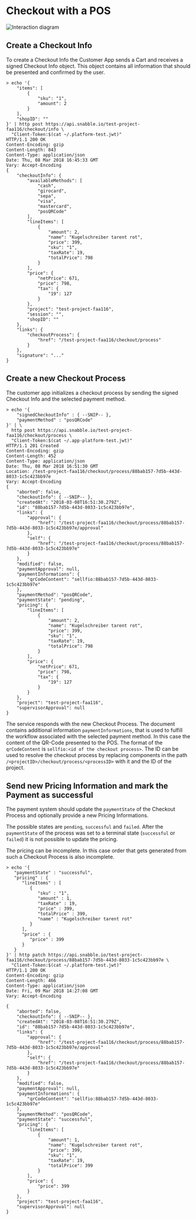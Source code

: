 # Checkout with a POS

![Interaction diagram](./img/checkout_pos_interaction.png)

## Create a Checkout Info

To create a Checkout Info the Customer App sends a Cart and receives a
signed Checkout Info object. This object contains all information that
should be presented and confirmed by the user.

```
> echo '{
    "items": [
        {
            "sku": "1",
            "amount": 2
        }
    ],
    "shopID": ""
}' | http post https://api.snabble.io/test-project-faa116/checkout/info \
  "Client-Token:$(cat ~/.platform-test.jwt)"
HTTP/1.1 200 OK
Content-Encoding: gzip
Content-Length: 843
Content-Type: application/json
Date: Thu, 08 Mar 2018 16:45:33 GMT
Vary: Accept-Encoding
{
    "checkoutInfo": {
        "availableMethods": [
            "cash",
            "girocard",
            "sepa",
            "visa",
            "mastercard",
            "posQRCode"
        ],
        "lineItems": [
            {
                "amount": 2,
                "name": "Kugelschreiber tarent rot",
                "price": 399,
                "sku": "1",
                "taxRate": 19,
                "totalPrice": 798
            }
        ],
        "price": {
            "netPrice": 671,
            "price": 798,
            "tax": {
                "19": 127
            }
        },
        "project": "test-project-faa116",
        "session": "",
        "shopID": ""
    },
    "links": {
        "checkoutProcess": {
            "href": "/test-project-faa116/checkout/process"
        }
    },
    "signature": "..."
}
```

## Create a new Checkout Process

The customer app initializes a checkout process by sending the signed
Checkout Info and the selected payment method.

```
> echo '{
    "signedCheckoutInfo" : { --SNIP-- },
    "paymentMethod" : "posQRCode"
}' | \
  http post https://api.snabble.io/test-project-faa116/checkout/process \
  "Client-Token:$(cat ~/.app-platform-test.jwt)"
HTTP/1.1 201 Created
Content-Encoding: gzip
Content-Length: 452
Content-Type: application/json
Date: Thu, 08 Mar 2018 16:51:30 GMT
Location: /test-project-faa116/checkout/process/88bab157-7d5b-443d-8033-1c5c423bb97e
Vary: Accept-Encoding
{
    "aborted": false,
    "checkoutInfo": { --SNIP-- },
    "createdAt": "2018-03-08T16:51:30.279Z",
    "id": "88bab157-7d5b-443d-8033-1c5c423bb97e",
    "links": {
        "approval": {
            "href": "/test-project-faa116/checkout/process/88bab157-7d5b-443d-8033-1c5c423bb97e/approval"
        },
        "self": {
            "href": "/test-project-faa116/checkout/process/88bab157-7d5b-443d-8033-1c5c423bb97e"
        }
    },
    "modified": false,
    "paymentApproval": null,
    "paymentInformations": {
        "qrCodeContent": "sellfio:88bab157-7d5b-443d-8033-1c5c423bb97e"
    },
    "paymentMethod": "posQRCode",
    "paymentState": "pending",
    "pricing": {
        "lineItems": [
            {
                "amount": 2,
                "name": "Kugelschreiber tarent rot",
                "price": 399,
                "sku": "1",
                "taxRate": 19,
                "totalPrice": 798
            }
        ],
        "price": {
            "netPrice": 671,
            "price": 798,
            "tax": {
                "19": 127
            }
        }
    },
    "project": "test-project-faa116",
    "supervisorApproval": null
}
```

The service responds with the new Checkout Process. The document
contains additional information `paymentInformations`, that is used to
fulfill the workflow associated with the selected payment method. In
this case the content of the QR-Code presented to the POS. The format
of the `qrCodeContent` is `sellfio:<id of the checkout process>`. The
ID can be used to resolve the checkout process by replacing components
in the path `/<projectID>/checkout/process/<processID>` with it and
the ID of the project.

## Send new Pricing Information and mark the Payment as successful

The payment system should update the `paymentState` of the Checkout
Process and optionally provide a new Pricing Informations.

The possible states are `pending`, `successful` and `failed`. After
the `paymentState` of the process was set to a terminal state
(`successful` or `failed`) it is not possible to update the pricing.

The pricing can be incomplete. In this case order that gets generated
from such a Checkout Process is also incomplete.

```
> echo '{
   "paymentState" : "successful",
   "pricing" : {
      "lineItems" : [
         {
            "sku" : "1",
            "amount" : 1,
            "taxRate" : 19,
            "price" : 399,
            "totalPrice" : 399,
            "name" : "Kugelschreiber tarent rot"
         }
      ],
      "price" : {
         "price" : 399
      }
   }
}' | http patch https://api.snabble.io/test-project-faa116/checkout/process/88bab157-7d5b-443d-8033-1c5c423bb97e \
  "Client-Token:$(cat ~/.platform-test.jwt)"
HTTP/1.1 200 OK
Content-Encoding: gzip
Content-Length: 466
Content-Type: application/json
Date: Fri, 09 Mar 2018 14:27:08 GMT
Vary: Accept-Encoding

{
    "aborted": false,
    "checkoutInfo": { --SNIP-- },
    "createdAt": "2018-03-08T16:51:30.279Z",
    "id": "88bab157-7d5b-443d-8033-1c5c423bb97e",
    "links": {
        "approval": {
            "href": "/test-project-faa116/checkout/process/88bab157-7d5b-443d-8033-1c5c423bb97e/approval"
        },
        "self": {
            "href": "/test-project-faa116/checkout/process/88bab157-7d5b-443d-8033-1c5c423bb97e"
        }
    },
    "modified": false,
    "paymentApproval": null,
    "paymentInformations": {
        "qrCodeContent": "sellfio:88bab157-7d5b-443d-8033-1c5c423bb97e"
    },
    "paymentMethod": "posQRCode",
    "paymentState": "successful",
    "pricing": {
        "lineItems": [
            {
                "amount": 1,
                "name": "Kugelschreiber tarent rot",
                "price": 399,
                "sku": "1",
                "taxRate": 19,
                "totalPrice": 399
            }
        ],
        "price": {
            "price": 399
        }
    },
    "project": "test-project-faa116",
    "supervisorApproval": null
}
```
